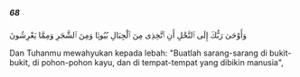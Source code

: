 ##### 68

<span class="ayah">وَأَوْحَىٰ رَبُّكَ إِلَى ٱلنَّحْلِ أَنِ ٱتَّخِذِى مِنَ ٱلْجِبَالِ بُيُوتًۭا وَمِنَ ٱلشَّجَرِ وَمِمَّا يَعْرِشُونَ</span>

<span class="ayah_translation">Dan Tuhanmu mewahyukan kepada lebah: "Buatlah sarang-sarang di bukit-bukit, di pohon-pohon kayu, dan di tempat-tempat yang dibikin manusia",</span>
